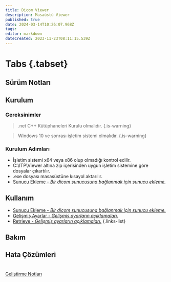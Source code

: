 ```yaml
---
title: Dicom Viewer 
description: Masaüstü Viewer
published: true
date: 2024-03-14T10:26:07.968Z
tags: 
editor: markdown
dateCreated: 2023-11-23T08:11:15.539Z
---
```


# Tabs {.tabset}
## Sürüm Notları

## Kurulum

### Gereksinimler

> .net C++ Kütüphaneleri Kurulu olmalıdır.
{.is-warning}

> Windows 10 ve sonrası işletim sistemi olmalıdır.
{.is-warning}

### Kurulum Adımları

- İşletim sistemi x64 veya x86 olup olmadığı kontrol edilir.
- C:\ITP\Viewer altına zip içerisinden uygun işletim sistemine göre dosyalar çıkartılır.
- .exe dosyası masasüstüne kısayol aktarılır.
- [Sunucu Ekleme - *Bir dicom sunucusuna bağlanmak için sunucu ekleme.*](/Uygulamalar/DicomViewer/K001)


## Kullanım
- [Sunucu Ekleme - *Bir dicom sunucusuna bağlanmak için sunucu ekleme.*](/Uygulamalar/DicomViewer/K001)
- [Gelişmiş Ayarlar - *Gelişmiş ayarların açıklamaları.*](/Uygulamalar/DicomViewer/GelişmişAyarlar)
- [Retrieve - *Gelişmiş ayarların açıklamaları.*](/Uygulamalar/DicomViewer/GelişmişAyarlar)
{.links-list}

## Bakım
## Hata Çözümleri


#
[Geliştirme Notları](/Gelistirme/DicomViewer)
